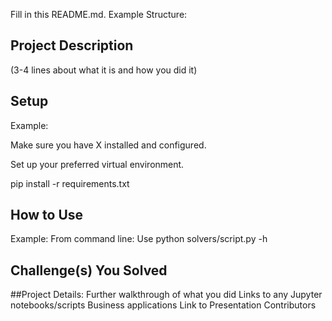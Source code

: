 Fill in this README.md. Example Structure:

## Project Description
(3-4 lines about what it is and how you did it)

## Setup
Example:

Make sure you have X installed and configured.

Set up your preferred virtual environment.

pip install -r requirements.txt

## How to Use
Example: From command line: Use python solvers/script.py -h

## Challenge(s) You Solved
##Project Details:
Further walkthrough of what you did
Links to any Jupyter notebooks/scripts
Business applications
Link to Presentation
Contributors
